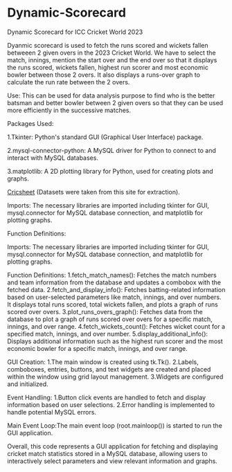 # Dynamic-Scorecard
Dynamic Scorecard for ICC Cricket World 2023

Dyanmic scorecard is used to fetch the runs scored and wickets fallen betweeen 2 given overs in the 2023 Cricket World. We have to select the match, innings, mention the start over and the end over so that it displays the runs scored, wickets fallen, highest run scorer and most economic bowler between those 2 overs. It also displays a runs-over graph to calculate the run rate between the 2 overs.

Use:
This can be used for data analysis purpose to find who is the better batsman and better bowler between 2 given overs so that they can be used more efficiently in the successive matches. 

Packages Used:

1.Tkinter: Python's standard GUI (Graphical User Interface) package.

2.mysql-connector-python: A MySQL driver for Python to connect to and interact with MySQL databases.

3.matplotlib: A 2D plotting library for Python, used for creating plots and graphs.

[Cricsheet](https://cricsheet.org/)  (Datasets were taken from this site for extraction).

Imports: The necessary libraries are imported including tkinter for GUI, mysql.connector for MySQL database connection, and matplotlib for plotting graphs.

Function Definitions:

Imports: The necessary libraries are imported including tkinter for GUI, mysql.connector for MySQL database connection, and matplotlib for plotting graphs.

Function Definitions:
1.fetch_match_names(): Fetches the match numbers and team information from the database and updates a combobox with the fetched data.
2.fetch_and_display_info(): Fetches batting-related information based on user-selected parameters like match, innings, and over numbers. It displays total runs scored, total wickets fallen, and plots a graph of runs scored over overs.
3.plot_runs_overs_graph(): Fetches data from the database to plot a graph of runs scored over overs for a specific match, innings, and over range.
4.fetch_wickets_count(): Fetches wicket count for a specified match, innings, and over number.
5.display_additional_info(): Displays additional information such as the highest run scorer and the most economic bowler for a specific match, innings, and over range.

GUI Creation:
1.The main window is created using tk.Tk().
2.Labels, comboboxes, entries, buttons, and text widgets are created and placed within the window using grid layout management.
3.Widgets are configured and initialized.

Event Handling:
1.Button click events are handled to fetch and display information based on user selections.
2.Error handling is implemented to handle potential MySQL errors.

Main Event Loop:The main event loop (root.mainloop()) is started to run the GUI application.


Overall, this code represents a GUI application for fetching and displaying cricket match statistics stored in a MySQL database, allowing users to interactively select parameters and view relevant information and graphs.

